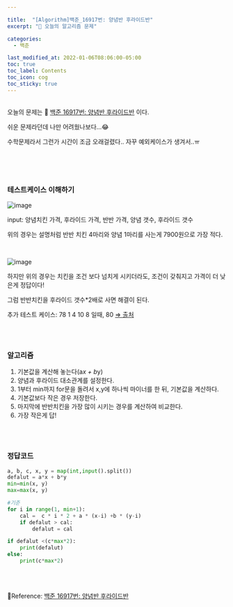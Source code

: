```yaml
---

title:  "[Algorithm]백준_16917번: 양념반 후라이드반"
excerpt: "🥳 오늘의 알고리즘 문제"

categories:
  - 백준

last_modified_at: 2022-01-06T08:06:00-05:00
toc: true
toc_label: Contents
toc_icon: cog
toc_sticky: true
---
```


<br />오늘의 문제는 🚀 <a href="https://www.acmicpc.net/problem/16917" target="_blank">백준 16917번: 양념반 후라이드반</a> 이다.

쉬운 문제라던데 나만 어려웠나보다...😂

수학문제라서 그런가 시간이 조금 오래걸렸다.. 자꾸 예외케이스가 생겨서..ㅠ

<br /><br /><br />

### 테스트케이스 이해하기

![image](https://user-images.githubusercontent.com/42812764/148346307-97d0b686-f958-4ef3-9e10-91e76523ddfc.png)

input: 양념치킨 가격, 후라이드 가격, 반반 가격, 양념 갯수, 후라이드 갯수

위의 경우는 설명처럼 반반 치킨 4마리와 양념 1마리를 사는게 7900원으로 가장 적다.

<br />

![image](https://user-images.githubusercontent.com/42812764/148346554-c2fb0668-f869-40f7-a1e9-17272fb29794.png)

하지만 위의 경우는 치킨을 조건 보다 넘치게 시키더라도, 조건이 갖춰지고 가격이 더 낮은게 정답이다!

그럼 반반치킨을 후라이드 갯수*2배로 사면 해결이 된다. 



추가 테스트 케이스:  78 1 4 10 8 일때, 80  <a href="https://www.acmicpc.net/board/view/34681" target="_blank"> ⇒ 출처</a>

<br /><br />

### 알고리즘

1. 기본값을 계산해 놓는다(a*x + b*y)
2. 양념과 후라이드 대소관계를 설정한다. 
3. 1부터 min까지 for문을 돌려서 x,y에 하나씩 마이너를 한 뒤, 기본값을 계산하다.
4. 기본값보다 작은 경우 저장한다.
5. 마지막에 반반치킨을 가장 많이 시키는 경우를 계산하여 비교한다.
6. 가장 작은게 답!



<br /><br />

### 정답코드

```python
a, b, c, x, y = map(int,input().split())
defalut = a*x + b*y
min=min(x, y)
max=max(x, y)

#기준
for i in range(1, min+1):
    cal =  c * i * 2 + a * (x-i) +b * (y-i)
    if defalut > cal:
        defalut = cal

if defalut <(c*max*2):
    print(defalut)
else:
    print(c*max*2)
```







<br />

<br />

🚀Reference:  <a href="https://www.acmicpc.net/problem/16917" target="_blank">백준 16917번: 양념반 후라이드반</a>

 <br />

<br />



